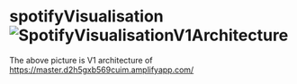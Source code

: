 # spotifyVisualisation![SpotifyVisualisationV1Architecture](https://user-images.githubusercontent.com/36952071/188436855-b6591f43-7611-44f2-8425-565fdf41d87c.png)
The above picture is V1 architecture of https://master.d2h5gxb569cuim.amplifyapp.com/

